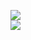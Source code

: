 [![](https://img.shields.io/badge/Made%20With-Github%20Spray-lightgrey.svg?style=for-the-badge&logo=github)](https://github.com/Annihil/github-spray#6363)  
[![](https://i.imgur.com/2DrTn0Z.gif)](https://github.com/Annihil/github-spray)